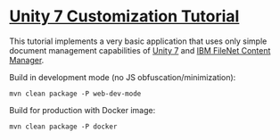 # [Unity 7 Customization Tutorial](https://intellectivelab.github.io/u7-samples-crm-app/)

This tutorial implements a very basic application that uses only simple document management capabilities of 
[Unity 7](https://www.intellective.com/unity) and
[IBM FileNet Content Manager](https://www.ibm.com/products/filenet-content-manager).

Build in development mode (no JS obfuscation/minimization):
```
mvn clean package -P web-dev-mode
```
Build for production with Docker image:
```
mvn clean package -P docker
```
